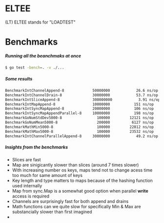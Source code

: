 # ELTEE
(LT) ELTEE stands for "LOADTEST"

# Benchmarks

##### Running all the beanchmaks at once
```bash
$ go test -bench=. -v ./...
```
##### Some results
```bash
BenchmarkIntChannelAppend-8           	50000000	        26.6 ns/op
BenchmarkIntChannelDrain-8            	30000000	        53.7 ns/op
BenchmarkIntSliceAppend-8             	300000000	         3.91 ns/op
BenchmarkIntMapAppend-8               	10000000	       151 ns/op
BenchmarkIntSyncMapAppend-8           	20000000	       106 ns/op
BenchmarkIntSyncMapAppendParallel-8   	10000000	       198 ns/op
BenchmarkGoNumStdDev5000-8            	  100000	     12121 ns/op
BenchmarkGoNumMean5000-8              	  200000	      6127 ns/op
BenchmarkMathMin5000-8                	  100000	     22812 ns/op
BenchmarkMathMax5000-8                	  100000	     23532 ns/op
BenchmarkIntChannelParallelAppend-8   	30000000	        49.2 ns/op
```

##### Insights from the benchmarks

* Slices are fast
* Map are sinigicantly slower than slices (around 7 times slower)
* With increasing number os keys, maps tend not to change acess time too much for same amount of keys
* Key length and type matters to maps because of the hashing function used internally
* Map from sync.Map is a somewhat good option when parallel **write** access is required
* Channels are surprisingly fast for both append and drains
* Math functions can we quite slow for specifically Min & Max are substancially slower than first imagined
*
